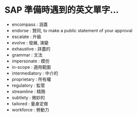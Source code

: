 
# SAP 準備時遇到的英文單字...

- encompass : 涵蓋
- endorse : 贊同, to make a public statement of your approval
- escalate : 升級
- evolve : 發展, 演變
- exhaustive : 詳盡的
- grammar : 文法
- impersonate : 模仿
- in-scope : 適用範圍
- intermediatory : 中介的
- proprietary : 所有權
- regulatory : 監管
- streamline : 精簡
- subtlety : 微妙的
- tailored : 量身定做
- workforce : 勞動力

